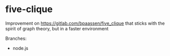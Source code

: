 # five-clique
Improvement on https://gitlab.com/bpaassen/five_clique that sticks with the spirit of graph theory, but in a faster environment

Branches:
* node.js